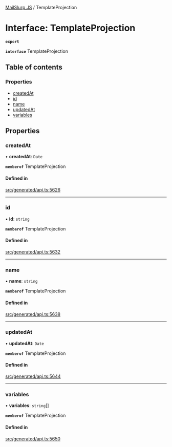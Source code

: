 [MailSlurp JS](../README.md) / TemplateProjection

# Interface: TemplateProjection

**`export`**

**`interface`** TemplateProjection

## Table of contents

### Properties

- [createdAt](TemplateProjection.md#createdat)
- [id](TemplateProjection.md#id)
- [name](TemplateProjection.md#name)
- [updatedAt](TemplateProjection.md#updatedat)
- [variables](TemplateProjection.md#variables)

## Properties

### createdAt

• **createdAt**: `Date`

**`memberof`** TemplateProjection

#### Defined in

[src/generated/api.ts:5626](https://github.com/mailslurp/mailslurp-client/blob/5a5ba59/src/generated/api.ts#L5626)

___

### id

• **id**: `string`

**`memberof`** TemplateProjection

#### Defined in

[src/generated/api.ts:5632](https://github.com/mailslurp/mailslurp-client/blob/5a5ba59/src/generated/api.ts#L5632)

___

### name

• **name**: `string`

**`memberof`** TemplateProjection

#### Defined in

[src/generated/api.ts:5638](https://github.com/mailslurp/mailslurp-client/blob/5a5ba59/src/generated/api.ts#L5638)

___

### updatedAt

• **updatedAt**: `Date`

**`memberof`** TemplateProjection

#### Defined in

[src/generated/api.ts:5644](https://github.com/mailslurp/mailslurp-client/blob/5a5ba59/src/generated/api.ts#L5644)

___

### variables

• **variables**: `string`[]

**`memberof`** TemplateProjection

#### Defined in

[src/generated/api.ts:5650](https://github.com/mailslurp/mailslurp-client/blob/5a5ba59/src/generated/api.ts#L5650)
